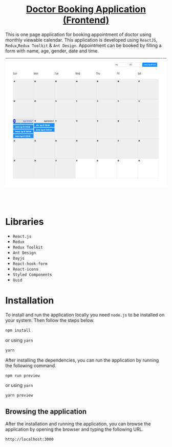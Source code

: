 <br />
<p align="center">
  <h1 align="center"><a href="https://github.com/Sazzad-Anwar/doctor-appointment-app">Doctor Booking Application (Frontend)</a></h1>
</p>

This is one page application for booking appointment of doctor using monthly viewable calendar. This application is developed using `ReactJS`, `Redux`,`Redux Toolkit` & `Ant Design`. Appointment can be booked by filling a form with name, age, gender, date and time.

<img src="./index.png" style="margin-bottom:50px" height="400" />

# Libraries

- `React.js`
- `Redux`
- `Redux Toolkit`
- `Ant Design`
- `Dayjs`
- `React-hook-form`
- `React-icons`
- `Styled Components`
- `Uuid`

# Installation

To install and run the application locally you need `node.js` to be installed on your system. Then follow the steps below.

```bash
npm install
```

or using `yarn`

```bash
yarn
```

After installing the dependencies, you can run the application by running the following command.

```bash
npm run preview
```

or using `yarn`

```bash
yarn preview
```

## Browsing the application

After the installation and running the application, you can browse the application by opening the browser and typing the following URL.

```bash
http://localhost:3000
```
